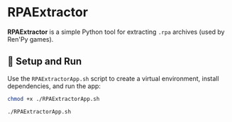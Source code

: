 # RPAExtractor

**RPAExtractor** is a simple Python tool for extracting `.rpa` archives (used by Ren'Py games).

## 🚀 Setup and Run

Use the `RPAExtractorApp.sh` script to create a virtual environment, install dependencies, and run the app:

```bash
chmod +x ./RPAExtractorApp.sh
```

```bash
./RPAExtractorApp.sh
```
